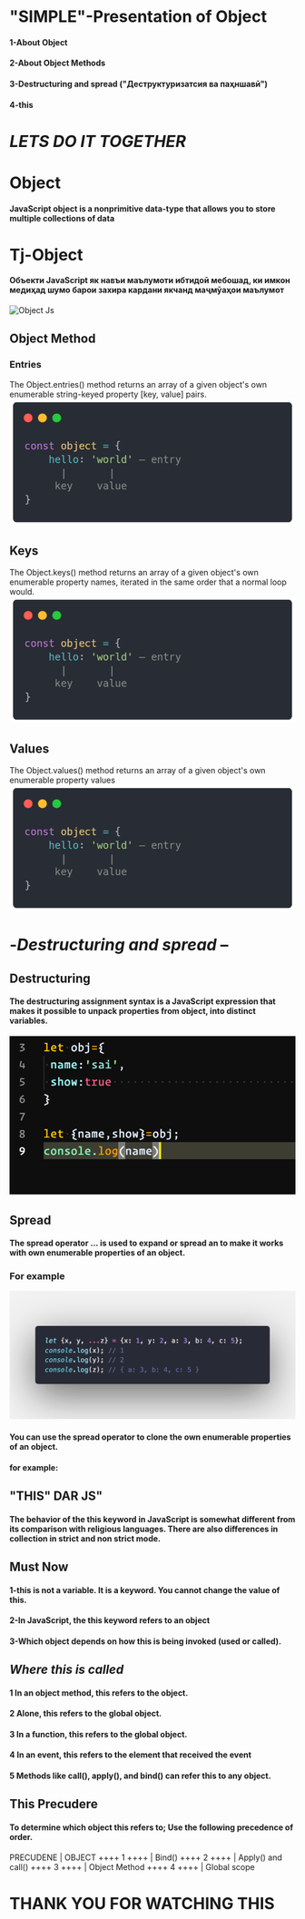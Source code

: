 # "SIMPLE"-Presentation of Object
####    1-About Object
####    2-About Object Methods
####    3-Destructuring and spread ("Деструктуризатсия ва паҳншавӣ")
####    4-this

# _____LETS DO IT TOGETHER_____
# Object
#### JavaScript object is a nonprimitive data-type that  allows you to store multiple collections of data

# Tj-Object
#### Объекти JavaScript як навъи маълумоти ибтидоӣ мебошад, ки имкон медиҳад шумо барои захира кардани якчанд маҷмӯаҳои маълумот

![Object Js]()
## Object Method
### Entries
 The Object.entries() method returns an array of a given object's own enumerable string-keyed property [key, value] pairs.
![Object method entries](./Img/object%20methods%200ll.png)
## Keys
The Object.keys() method returns an array of a given object's own enumerable property names, iterated in the same order that a normal loop would.
![Object method keys](./Img/object%20methods%200ll.png)
## Values
The Object.values() method returns an array of a given 
object's own enumerable property values
![Object method keys](./Img/object%20methods%200ll.png)

# -_____Destructuring and spread_____ –
## Destructuring
#### The destructuring assignment syntax is a JavaScript expression that makes it possible to unpack properties from object, into distinct variables.
![Destructuring](./Img/Dustring.png)

## Spread
#### The spread operator ... is used to  expand or spread an to make it works with own enumerable properties of an object. 
### For example
![Spread](./Img/Sprid.png) 
#### You can use the spread operator to clone the own enumerable properties of an object.
#### for example:

## "THIS" DAR JS"
#### The behavior of the this keyword in JavaScript is somewhat different from its comparison with religious languages. There are also differences in collection in strict and non strict mode.
## Must Now
#### 1-this is not a variable. It is a keyword.  You cannot change the value of this.
#### 2-In JavaScript, the this keyword refers to an object
#### 3-Which object depends on how this is being invoked (used or called).
## _Where this is called_
#### 1 In an object method, this refers to the object.
#### 2 Alone, this refers to the global object.
#### 3 In a function, this refers to the global object.
#### 4 In an event, this refers to the element that received the event
#### 5 Methods like call(), apply(), and bind() can refer this to any object.
## This Precudere
#### To determine which object this refers to; Use the following precedence of order.
PRECUDENE | OBJECT
   ++++ 1 ++++    | Bind()
  ++++ 2 ++++    | Apply() and call()
  ++++ 3 ++++ | Object Method
  ++++ 4 ++++ | Global scope
  
  # THANK  YOU  FOR WATCHING THIS
